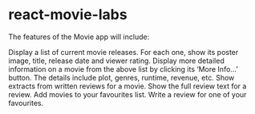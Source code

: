 # react-movie-labs
The features of the Movie app will include:

Display a list of current movie releases. For each one, show its poster image, title, release date and viewer rating.
Display more detailed information on a movie from the above list by clicking its ‘More Info…’ button. The details include plot, genres, runtime, revenue, etc.
Show extracts from written reviews for a movie.
Show the full review text for a review.
Add movies to your favourites list.
Write a review for one of your favourites.
